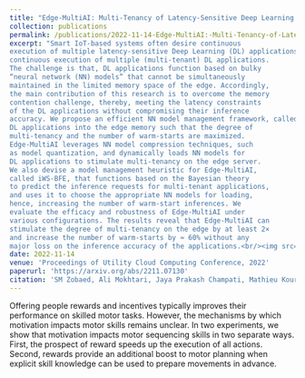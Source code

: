 ```yaml
---
title: "Edge-MultiAI: Multi-Tenancy of Latency-Sensitive Deep Learning Applications on Edge"
collection: publications
permalink: /publications/2022-11-14-Edge-MultiAI:-Multi-Tenancy-of-Latency-Sensitive-Deep-Learning-Applications-on-Edge
excerpt: "Smart IoT-based systems often desire continuous
execution of multiple latency-sensitive Deep Learning (DL) applications. The edge servers serve as the cornerstone of such IoTbased systems, however, their resource limitations hamper the
continuous execution of multiple (multi-tenant) DL applications.
The challenge is that, DL applications function based on bulky
“neural network (NN) models” that cannot be simultaneously
maintained in the limited memory space of the edge. Accordingly,
the main contribution of this research is to overcome the memory
contention challenge, thereby, meeting the latency constraints
of the DL applications without compromising their inference
accuracy. We propose an efficient NN model management framework, called Edge-MultiAI, that ushers the NN models of the
DL applications into the edge memory such that the degree of
multi-tenancy and the number of warm-starts are maximized.
Edge-MultiAI leverages NN model compression techniques, such
as model quantization, and dynamically loads NN models for
DL applications to stimulate multi-tenancy on the edge server.
We also devise a model management heuristic for Edge-MultiAI,
called iWS-BFE, that functions based on the Bayesian theory
to predict the inference requests for multi-tenant applications,
and uses it to choose the appropriate NN models for loading,
hence, increasing the number of warm-start inferences. We
evaluate the efficacy and robustness of Edge-MultiAI under
various configurations. The results reveal that Edge-MultiAI can
stimulate the degree of multi-tenancy on the edge by at least 2×
and increase the number of warm-starts by ≈ 60% without any
major loss on the inference accuracy of the applications.<br/><img src='/images/edge-multiai.png' alt="Edge MultiAI" style="width: 30%; height: auto;">"
date: 2022-11-14
venue: 'Proceedings of Utility Cloud Computing Conference, 2022'
paperurl: 'https://arxiv.org/abs/2211.07130'
citation: 'SM Zobaed, Ali Mokhtari, Jaya Prakash Champati, Mathieu Kourouma, Mohsen Amini Salehi (2022). &quot;Edge-MultiAI: Multi-Tenancy of Latency-Sensitive Deep Learning Applications on Edge.&quot; <i>Utility Cloud Computing Conference</i>.'
---
```


Offering people rewards and incentives typically improves their performance on skilled motor tasks. However, the mechanisms by which motivation impacts motor skills remains unclear. In two experiments, we show that motivation impacts motor sequencing skills in two separate ways. First, the prospect of reward speeds up the execution of all actions. Second, rewards provide an additional boost to motor planning when explicit skill knowledge can be used to prepare movements in advance.
